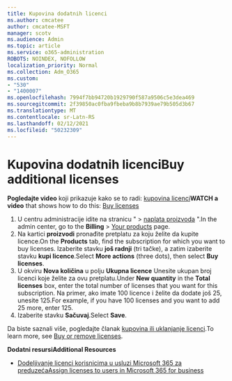 ```yaml
---
title: Kupovina dodatnih licenci
ms.author: cmcatee
author: cmcatee-MSFT
manager: scotv
ms.audience: Admin
ms.topic: article
ms.service: o365-administration
ROBOTS: NOINDEX, NOFOLLOW
localization_priority: Normal
ms.collection: Adm_O365
ms.custom:
- "530"
- "1400007"
ms.openlocfilehash: 7994f7bb94720b1929790f587a9506c5e3dea469
ms.sourcegitcommit: 2f39850ac0fba9fbeba9b8b7939ae79b505d3b67
ms.translationtype: MT
ms.contentlocale: sr-Latn-RS
ms.lasthandoff: 02/12/2021
ms.locfileid: "50232309"
---
```

# <a name="buy-additional-licenses"></a><span data-ttu-id="73681-102">Kupovina dodatnih licenci</span><span class="sxs-lookup"><span data-stu-id="73681-102">Buy additional licenses</span></span>

<span data-ttu-id="73681-103">**Pogledajte video** koji prikazuje kako se to radi: [kupovina licenci](https://go.microsoft.com/fwlink/p/?linkid=2154857)</span><span class="sxs-lookup"><span data-stu-id="73681-103">**WATCH a video** that shows how to do this: [Buy licenses](https://go.microsoft.com/fwlink/p/?linkid=2154857)</span></span>

1. <span data-ttu-id="73681-104">U centru administracije idite na stranicu "   >  [naplata proizvoda](https://go.microsoft.com/fwlink/p/?linkid=842054) ".</span><span class="sxs-lookup"><span data-stu-id="73681-104">In the admin center, go to the **Billing** > [Your products](https://go.microsoft.com/fwlink/p/?linkid=842054) page.</span></span>
2. <span data-ttu-id="73681-105">Na kartici **proizvodi** pronađite pretplatu za koju želite da kupite licence.</span><span class="sxs-lookup"><span data-stu-id="73681-105">On the **Products** tab, find the subscription for which you want to buy licenses.</span></span> <span data-ttu-id="73681-106">Izaberite stavku **još radnji** (tri tačke), a zatim izaberite stavku **kupi licence**.</span><span class="sxs-lookup"><span data-stu-id="73681-106">Select **More actions** (three dots), then select **Buy licenses**.</span></span>
3. <span data-ttu-id="73681-107">U okviru **Nova količina** u polju **Ukupna licence** Unesite ukupan broj licenci koje želite za ovu pretplatu.</span><span class="sxs-lookup"><span data-stu-id="73681-107">Under **New quantity** in the **Total licenses** box, enter the total number of licenses that you want for this subscription.</span></span> <span data-ttu-id="73681-108">Na primer, ako imate 100 licence i želite da dodate još 25, unesite 125.</span><span class="sxs-lookup"><span data-stu-id="73681-108">For example, if you have 100 licenses and you want to add 25 more, enter 125.</span></span>
4. <span data-ttu-id="73681-109">Izaberite stavku **Sačuvaj**.</span><span class="sxs-lookup"><span data-stu-id="73681-109">Select **Save**.</span></span>

<span data-ttu-id="73681-110">Da biste saznali više, pogledajte članak [kupovina ili uklanjanje licenci](https://docs.microsoft.com/microsoft-365/commerce/licenses/buy-licenses).</span><span class="sxs-lookup"><span data-stu-id="73681-110">To learn more, see [Buy or remove licenses](https://docs.microsoft.com/microsoft-365/commerce/licenses/buy-licenses).</span></span>

<span data-ttu-id="73681-111">**Dodatni resursi**</span><span class="sxs-lookup"><span data-stu-id="73681-111">**Additional Resources**</span></span>

- [<span data-ttu-id="73681-112">Dodeljivanje licenci korisnicima u usluzi Microsoft 365 za preduzeća</span><span class="sxs-lookup"><span data-stu-id="73681-112">Assign licenses to users in Microsoft 365 for business</span></span>](https://docs.microsoft.com/microsoft-365/admin/manage/assign-licenses-to-users)